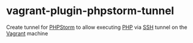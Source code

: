 vagrant-plugin-phpstorm-tunnel
==============================

Create tunnel for [PHPStorm](http://www.jetbrains.com/phpstorm/) to allow executing [PHP](http://php.net/) via [SSH](http://en.wikipedia.org/wiki/Secure_Shell) tunnel on the [Vagrant](http://www.vagrantup.com/) machine
